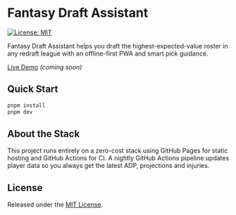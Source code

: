 # Fantasy Draft Assistant

[![License: MIT](https://img.shields.io/badge/License-MIT-yellow.svg)](LICENSE)

Fantasy Draft Assistant helps you draft the highest-expected-value roster in any redraft league with an offline-first PWA and smart pick guidance.

[Live Demo](https://your-github-user.github.io/draft-assistant/) *(coming soon)*

## Quick Start

```bash
pnpm install
pnpm dev
```

## About the Stack

This project runs entirely on a zero-cost stack using GitHub Pages for static hosting and GitHub Actions for CI. A nightly GitHub Actions pipeline updates player data so you always get the latest ADP, projections and injuries.

## License

Released under the [MIT License](LICENSE).
